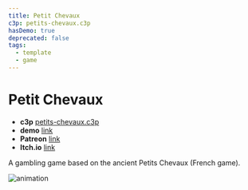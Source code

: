 ```yaml
---
title: Petit Chevaux
c3p: petits-chevaux.c3p
hasDemo: true
deprecated: false
tags:
  - template
  - game 
---
```


# Petit Chevaux

* **c3p** [petits-chevaux.c3p](source/c3p/petits-chevaux.c3p)
* **demo** [link](demo)
* **Patreon** [link](https://www.patreon.com/posts/petit-chevaux-52203305)
* **Itch.io** [link](https://el3um4s.itch.io/petits-chevaux)

A gambling game based on the ancient Petits Chevaux (French game).

![animation](animation.gif)

